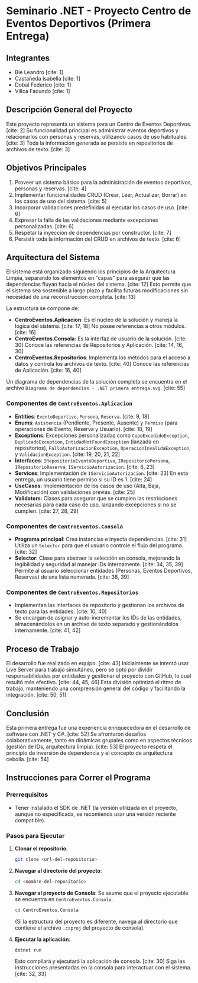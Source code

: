 # Seminario .NET - Proyecto Centro de Eventos Deportivos (Primera Entrega)

## Integrantes
* Bie Leandro [cite: 1]
* Castañeda Isabella [cite: 1]
* Dobal Federico [cite: 1]
* Villca Facundo [cite: 1]

## Descripción General del Proyecto
Este proyecto representa un sistema para un Centro de Eventos Deportivos. [cite: 2] Su funcionalidad principal es administrar eventos deportivos y relacionarlos con personas y reservas, utilizando casos de uso habituales. [cite: 3] Toda la información generada se persiste en repositorios de archivos de texto. [cite: 3]

## Objetivos Principales
1.  Proveer un sistema básico para la administración de eventos deportivos, personas y reservas. [cite: 4]
2.  Implementar funcionalidades CRUD (Crear, Leer, Actualizar, Borrar) en los casos de uso del sistema. [cite: 5]
3.  Incorporar validaciones predefinidas al ejecutar los casos de uso. [cite: 6]
4.  Expresar la falla de las validaciones mediante excepciones personalizadas. [cite: 6]
5.  Respetar la inyección de dependencias por constructor. [cite: 7]
6.  Persistir toda la información del CRUD en archivos de texto. [cite: 6]

## Arquitectura del Sistema
El sistema está organizado siguiendo los principios de la Arquitectura Limpia, separando los elementos en "capas" para asegurar que las dependencias fluyan hacia el núcleo del sistema. [cite: 12] Esto permite que el sistema sea sostenible a largo plazo y facilita futuras modificaciones sin necesidad de una reconstrucción completa. [cite: 13]

La estructura se compone de:
* **CentroEventos.Aplicacion**: Es el núcleo de la solución y maneja la lógica del sistema. [cite: 17, 18] No posee referencias a otros módulos. [cite: 16]
* **CentroEventos.Consola**: Es la interfaz de usuario de la solución. [cite: 30] Conoce las referencias de Repositorios y Aplicación. [cite: 14, 16, 30]
* **CentroEventos.Repositorios**: Implementa los métodos para el acceso a datos y controla los archivos de texto. [cite: 40] Conoce las referencias de Aplicación. [cite: 16, 40]

Un diagrama de dependencias de la solución completa se encuentra en el archivo `Diagrama de dependencias - .NET primera entrega.svg`. [cite: 55]

### Componentes de `CentroEventos.Aplicacion`
* **Entities**: `EventoDeportivo`, `Persona`, `Reserva`. [cite: 9, 18]
* **Enums**: `Asistencia` (Pendiente, Presente, Ausente) y `Permiso` (para operaciones de Evento, Reserva y Usuario). [cite: 18, 19]
* **Exceptions**: Excepciones personalizadas como `CupoExcedidoException`, `DuplicadoException`, `EntidadNotFoundException` (lanzada en repositorios), `FalloAutorizacionException`, `OperacionInvalidaException`, y `ValidacionException`. [cite: 19, 20, 21, 22]
* **Interfaces**: `IRepositorioEventoDeportivo`, `IRepositorioPersona`, `IRepositorioReserva`, `IServicioAutorizacion`. [cite: 8, 23]
* **Services**: Implementación de `IServicioAutorizacion`. [cite: 23] En esta entrega, un usuario tiene permiso si su ID es 1. [cite: 24]
* **UseCases**: Implementación de los casos de uso (Alta, Baja, Modificación) con validaciones previas. [cite: 25]
* **Validators**: Clases para asegurar que se cumplen las restricciones necesarias para cada caso de uso, lanzando excepciones si no se cumplen. [cite: 27, 28, 29]

### Componentes de `CentroEventos.Consola`
* **Programa principal**: Crea instancias e inyecta dependencias. [cite: 31] Utiliza un `Selector` para que el usuario controle el flujo del programa. [cite: 32]
* **Selector**: Clase para abstraer la selección en consola, mejorando la legibilidad y seguridad al manejar IDs internamente. [cite: 34, 35, 39] Permite al usuario seleccionar entidades (Personas, Eventos Deportivos, Reservas) de una lista numerada. [cite: 38, 39]

### Componentes de `CentroEventos.Repositorios`
* Implementan las interfaces de repositorio y gestionan los archivos de texto para las entidades. [cite: 10, 40]
* Se encargan de asignar y auto-incrementar los IDs de las entidades, almacenándolos en un archivo de texto separado y gestionándolos internamente. [cite: 41, 42]

## Proceso de Trabajo
El desarrollo fue realizado en equipo. [cite: 43] Inicialmente se intentó usar Live Server para trabajo simultáneo, pero se optó por dividir responsabilidades por entidades y gestionar el proyecto con GitHub, lo cual resultó más efectivo. [cite: 44, 45, 46] Esta división optimizó el ritmo de trabajo, manteniendo una comprensión general del código y facilitando la integración. [cite: 50, 51]

## Conclusión
Esta primera entrega fue una experiencia enriquecedora en el desarrollo de software con .NET y C#. [cite: 52] Se afrontaron desafíos colaborativamente, tanto en dinámicas grupales como en aspectos técnicos (gestión de IDs, arquitectura limpia). [cite: 53] El proyecto respeta el principio de inversión de dependencia y el concepto de arquitectura cebolla. [cite: 54]

## Instrucciones para Correr el Programa

### Prerrequisitos
* Tener instalado el SDK de .NET (la versión utilizada en el proyecto, aunque no especificada, se recomienda usar una versión reciente compatible).

### Pasos para Ejecutar
1.  **Clonar el repositorio**:
    ```bash
    git clone <url-del-repositorio>
    ```
2.  **Navegar al directorio del proyecto**:
    ```bash
    cd <nombre-del-repositorio>
    ```
3.  **Navegar al proyecto de Consola**:
    Se asume que el proyecto ejecutable se encuentra en `CentroEventos.Consola`.
    ```bash
    cd CentroEventos.Consola
    ```
    (Si la estructura del proyecto es diferente, navega al directorio que contiene el archivo `.csproj` del proyecto de consola).

4.  **Ejecutar la aplicación**:
    ```bash
    dotnet run
    ```
    Esto compilará y ejecutará la aplicación de consola. [cite: 30] Siga las instrucciones presentadas en la consola para interactuar con el sistema. [cite: 32, 33]
